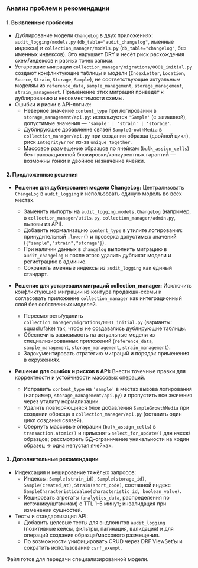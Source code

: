 ### Анализ проблем и рекомендации

#### **1. Выявленные проблемы**
- Дублирование модели `ChangeLog` в двух приложениях: `audit_logging/models.py` (`db_table="audit_changelog"`, именные индексы) и `collection_manager/models.py` (`db_table="changelog"`, без именных индексов). Это нарушает DRY и несёт риск расхождения схем/индексов и разных точек записи.
- Устаревшие миграции `collection_manager/migrations/0001_initial.py` создают конфликтующие таблицы и модели (`IndexLetter`, `Location`, `Source`, `Strain`, `Storage`, `Sample`), не соответствующие актуальным моделям из `reference_data`, `sample_management`, `storage_management`, `strain_management`. Применение этих миграций приведёт к дублированию и несовместимости схемы.
- Ошибки и риски в API-логике:
  - Неверное значение `content_type` при логировании в `storage_management/api.py`: используется `'Sample'` (с заглавной), допустимые значения — `'sample' | 'strain' | 'storage'`.
  - Дублирующее добавление связей `SampleGrowthMedia` в `collection_manager/api.py` при создании образца (двойной цикл), риск `IntegrityError` из-за `unique_together`.
  - Массовое размещение образцов по ячейкам (`bulk_assign_cells`) без транзакционной блокировки/конкурентных гарантий — возможны гонки и двойное назначение ячейки.

#### **2. Предложенные решения**
- **Решение для дублирования модели ChangeLog:**
  Централизовать `ChangeLog` в `audit_logging` и использовать единую модель во всех местах.
  - Заменить импорты на `audit_logging.models.ChangeLog` (например, в `collection_manager/utils.py`, `collection_manager/admin.py`, вызовы из API).
  - Добавить нормализацию `content_type` в утилите логирования: принудительный `.lower()` и проверка допустимых значений (`{"sample","strain","storage"}`). 
  - При наличии данных в `changelog` выполнить миграцию в `audit_changelog` и после этого удалить дубликат модели и регистрацию в админке.
  - Сохранить именные индексы из `audit_logging` как единый стандарт.

- **Решение для устаревших миграций collection_manager:**
  Исключить конфликтующие миграции из контура продакшн-схемы и согласовать приложение `collection_manager` как интеграционный слой без собственных моделей.
  - Пересмотреть/удалить `collection_manager/migrations/0001_initial.py` (варианты: squash/fake) так, чтобы не создавались дублирующие таблицы.
  - Обеспечить зависимость на актуальные модели из специализированных приложений (`reference_data`, `sample_management`, `storage_management`, `strain_management`).
  - Задокументировать стратегию миграций и порядок применения в окружениях.

- **Решение для ошибок и рисков в API:**
  Внести точечные правки для корректности и устойчивости массовых операций.
  - Исправить `content_type` на `'sample'` в местах вызова логирования (например, `storage_management/api.py`) и пропустить все значения через утилиту нормализации.
  - Удалить повторяющийся блок добавления `SampleGrowthMedia` при создании образца в `collection_manager/api.py` (оставить один цикл создания связей).
  - Обернуть массовые операции (`bulk_assign_cells`) в `transaction.atomic()` и применять `select_for_update()` для ячеек/образцов; рассмотреть БД-ограничение уникальности на «один образец → одна непустая ячейка».

#### **3. Дополнительные рекомендации**
- Индексация и кеширование тяжёлых запросов:
  - Индексы: `Sample(strain_id)`, `Sample(storage_id)`, `Sample(created_at)`, `Strain(short_code)`, составной индекс `SampleCharacteristicValue(characteristic_id, boolean_value)`.
  - Кешировать агрегаты (`analytics_data`, распределения по источнику/штаммам) с TTL 1–5 минут; инвалидация при изменении сущностей.
- Тесты и стандартизация API:
  - Добавить целевые тесты для эндпоинтов `audit_logging` (позитивные кейсы, фильтры, пагинация, валидация) и для операций создания образца/массового размещения.
  - По возможности унифицировать CRUD через DRF ViewSet’ы и сократить использование `csrf_exempt`.

Файл готов для передачи специализированной модели.